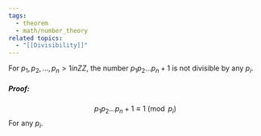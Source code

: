 ```yaml
---
tags:
  - theorem
  - math/number_theory
related topics:
  - "[[Divisibility]]"
---
```

For $p_1,p_2,\dots,p_n>1 in ZZ$, the number $p_1 p_2\dots p_n + 1$ is not divisible by any $p_i$.
##### Proof:
$$p_1 p_2\dots p_n + 1 \equiv 1\ (\operatorname{mod}\ p_i)$$For any $p_i$.